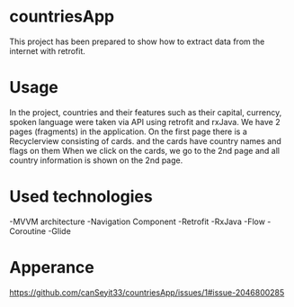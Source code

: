 # countriesApp
This project has been prepared to show how to extract data from the internet with retrofit.

# Usage
In the project, countries and their features such as their capital, currency, spoken language were taken via API using retrofit and rxJava.
We have 2 pages (fragments) in the application. On the first page there is a Recyclerview consisting of cards. and the cards have country names and flags on them
When we click on the cards, we go to the 2nd page and all country information is shown on the 2nd page.

# Used technologies
  -MVVM architecture
  -Navigation Component
  -Retrofit
  -RxJava
  -Flow
  -Coroutine
  -Glide

# Apperance
https://github.com/canSeyit33/countriesApp/issues/1#issue-2046800285
